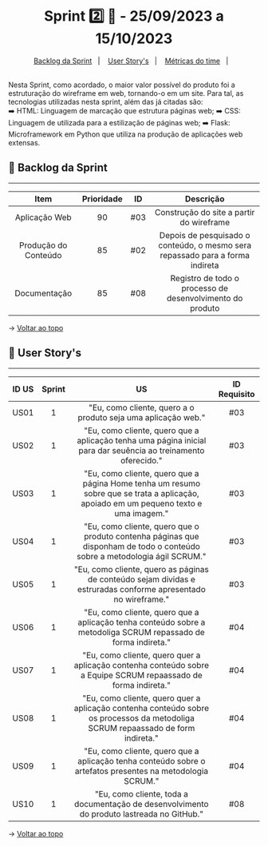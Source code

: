 <span id="topo">

<h1 align="center">Sprint 2️⃣ 🏃 - 25/09/2023 a 15/10/2023</h1>
<p align="center">
    <a href="#backlog">Backlog da Sprint</a> &nbsp |&nbsp &nbsp
    <a href="#userstory">User Story's</a> &nbsp |&nbsp &nbsp
    <a href="#metricas">Métricas do time</a> &nbsp |&nbsp &nbsp
</p>
<br>
Nesta Sprint, como acordado, o maior valor possível do produto foi a estruturação do wireframe em web, tornando-o em um site. Para tal, as tecnologias utilizadas nesta sprint, além das já citadas são:
<br>
    ➡️ HTML: Linguagem de marcação que estrutura páginas web;
    ➡️ CSS: Linguagem de utilizada para a estilização de páginas web;
    ➡️ Flask: Microframework em Python que utiliza na produção de aplicações web extensas.
<br>
<span id="backlog">

## 📨 Backlog da Sprint
<hr>

| Item | Prioridade|ID                                                                                                                                                                                                                               | Descrição | 
|:-------:|:--------:|:----------------------------------------------------------------------------------------------------------------------------------------------------------------------------------------------------------------------------------:|:-----------------------:|
| Aplicação Web  | 90      | #03 | Construção do site a partir do wireframe
| Produção do Conteúdo    | 85      | #02 | Depois de pesquisado o conteúdo, o mesmo sera repassado para a forma indireta
| Documentação  | 85      | #08 | Registro de todo o processo de desenvolvimento do produto

→ [Voltar ao topo](#topo)

<span id="userstory">

## 👥 User Story's 
<hr>


| ID US | Sprint | US                                                                                                                                                                                                                               | ID Requisito          |
|:-------:|:--------:|:----------------------------------------------------------------------------------------------------------------------------------------------------------------------------------------------------------------------------------:|:-----------------------:|
| US01  | 1      | "Eu, como cliente, quero a o produto seja uma aplicação web."                                                                                                                                      |  #03                  |
| US02  | 1      | "Eu, como cliente, quero que a aplicação tenha uma página inicial para dar seuência ao treinamento oferecido."                                                                    |  #03                  |
| US03  | 1      | "Eu, como cliente, quero que a página Home tenha um resumo sobre que se trata a aplicação, apoiado em um pequeno texto e uma imagem."                                                                           |  #03                 |
| US04  | 1      | "Eu, como cliente, quero que o produto contenha páginas que disponham de todo o conteúdo sobre a metodologia ágil SCRUM."                                          |  #03                  |
| US05  | 1      | "Eu, como cliente, quero as páginas de conteúdo sejam dividas e estruradas conforme apresentado no wireframe."                                                        |  #03                  |
| US06  | 1      | "Eu, como cliente, quero que a aplicação tenha conteúdo sobre a metodoliga SCRUM repassado de forma indireta."                                            |  #04                  |
| US07  | 1      | "Eu, como cliente, quero quer a aplicação contenha conteúdo sobre a Equipe SCRUM repaassado de forma indireta." |  #04                  |
| US08  | 1      | "Eu, como cliente, quero quer a aplicação contenha conteúdo sobre os processos da metodoliga SCRUM repaassado de form indireta."                        |  #04                  |
| US09  | 1      | "Eu, como cliente, quero que a aplicação tenha conteúdo sobre o artefatos presentes na metodologia SCRUM."                        |  #04                  |
| US10  | 1      | "Eu, como cliente, toda a documentação de desenvolvimento do produto lastreada no GitHub."                        |  #08                  |

→ [Voltar ao topo](#topo)